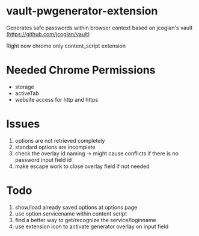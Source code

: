 vault-pwgenerator-extension
===========================

Generates safe passwords within browser context based on jcoglan's vault (https://github.com/jcoglan/vault)

Right now chrome only content_script extension

Needed Chrome Permissions
=========================
* storage
* activeTab
* website access for http and https

Issues
=======
1) options are not retrieved completely
2) standard options are incomplete
3) check the overlay id naming -> might cause conflicts if there is no password input field id
4) make escape work to close overlay field if not needed

Todo
======
1) show/load already saved options at options page
2) use option servicename within content script
3) find a better way to get/recognize the service/loginname
4) use extension icon to activate generator overlay on input field
